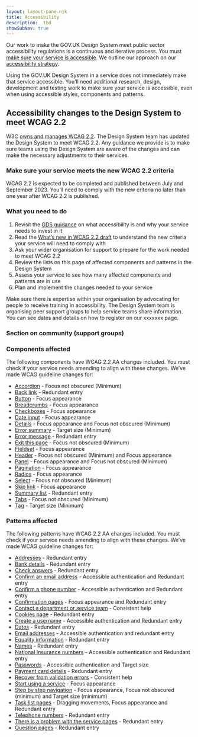 ```yaml
---
layout: layout-pane.njk
title: Accessibility
description:  tbd
showSubNav: true
---
```


Our work to make the GOV.UK Design System meet public sector accessibility regulations is a continuous and iterative process. You must [make sure your service is accessible](https://www.gov.uk/guidance/accessibility-requirements-for-public-sector-websites-and-apps). We outline our approach on our [accessibility strategy](/accessibility/accessibility-strategy/).

Using the GOV.UK Design System in a service does not immediately make that service accessible. You’ll need additional research, design, development and testing work to make sure your service is accessible, even when using accessible styles, components and patterns.

## Accessibility changes to the Design System to meet WCAG 2.2
W3C [owns and manages WCAG 2.2](https://www.w3.org/TR/WCAG22/). The Design System team has updated the Design System to meet WCAG 2.2. Any guidance we provide is to make sure teams using the Design System are aware of the changes and can make the necessary adjustments to their services.

### Make sure your service meets the new WCAG 2.2 criteria
WCAG 2.2 is expected to be completed and published between July and September 2023. You’ll need to comply with the new criteria no later than one year after WCAG 2.2 is published.

### What you need to do
1. Revisit the [GDS guidance](https://www.gov.uk/guidance/accessibility-requirements-for-public-sector-websites-and-apps) on what accessibility is and why your service needs to invest in it
2. Read the [What’s new in WCAG 2.2 draft](https://www.w3.org/WAI/standards-guidelines/wcag/new-in-22/) to understand the new criteria your service will need to comply with
3. Ask your wider organisation for support to prepare for the work needed to meet WCAG 2.2
4. Review the lists on this page of affected components and patterns in the Design System
5. Assess your service to see how many affected components and patterns are in use
6. Plan and implement the changes needed to your service

Make sure there is expertise within your organisation by advocating for people to receive training in accessibility. The Design System team is organising peer support groups to help service teams share information. You can see dates and details on how to register on our xxxxxxx page.

### Section on community (support groups)

### Components affected
The following components have WCAG 2.2 AA changes included. You must check if your service needs amending to align with these changes. We’ve made WCAG guideline changes for:

- [Accordion](/components/accordion/) - Focus not obscured (Minimum)
- [Back link](/components/back-link/) - Redundant entry
- [Button](/components/button/) - Focus appearance
- [Breadcrumbs](/components/breadcrumbs/)  - Focus appearance
- [Checkboxes](/components/checkboxes/) - Focus appearance
- [Date input](/components/date-input/) - Focus appearance
- [Details](/components/details/) - Focus appearance and Focus not obscured (Minimum)
- [Error summary](/components/error-summary/) - Target size (Minimum)
- [Error message](/components/error-message/) - Redundant entry
- [Exit this page](/components/exit-this-page/) - Focus not obscured (Minimum)
- [Fieldset](/components/fieldset/) - Focus appearance
- [Header](/components/header/) - Focus not obscured (Minimum) and Focus appearance
- [Panel](/components/panel/) - Focus appearance and Focus not obscured (Minimum)
- [Pagination](/components/pagination/) - Focus appearance
- [Radios](/components/radios/) - Focus appearance
- [Select](/components/select/) - Focus not obscured (Minimum)
- [Skip link](/components/skip-link/) - Focus appearance
- [Summary list](/components/summary-list/)  - Redundant entry
- [Tabs](/components/tabs/) - Focus not obscured (Minimum)
- [Tag](/components/tag/) - Target size (Minimum)

### Patterns affected
The following patterns have WCAG 2.2 AA changes included. You must check if your service needs amending to align with these changes. We’ve made WCAG guideline changes for:

- [Addresses](/patterns/addresses/) - Redundant entry
- [Bank details](/patterns/bank-details/) - Redundant entry
- [Check answers](/patterns/check-answers/) - Redundant entry
- [Confirm an email address](/patterns/confirm-an-email-address/) - Accessible authentication and Redundant entry
- [Confirm a phone number](/patterns/confirm-a-phone-number/)  - Accessible authentication and Redundant entry
- [Confirmation pages](/patterns/confirmation-pages/) - Focus appearance and Redundant entry
- [Contact a department or service team](/patterns/contact-a-department-or-service-team/) - Consistent help
- [Cookies page](/patterns/cookies-page/) - Redundant entry
- [Create a username](/patterns/create-a-username/) - Accessible authentication and Redundant entry
- [Dates](/patterns/dates/) - Redundant entry
- [Email addresses](/patterns/email-addresses/) - Accessible authentication and redundant entry
- [Equality information](/patterns/equality-information/) - Redundant entry
- [Names](/patterns/names/) - Redundant entry
- [National Insurance numbers](/patterns/national-insurance-numbers/) - Accessible authentication and Redundant entry
- [Passwords](/patterns/passwords/) - Accessible authentication and Target size
- [Payment card details](/patterns/payment-card-details/) - Redundant entry
- [Recover from validation errors](/patterns/validation/) - Consistent help
- [Start using a service](/patterns/start-using-a-service/) - Focus appearance
- [Step by step navigation](/patterns/step-by-step-navigation/) - Focus appearance, Focus not obscured (minimum) and Target size (minimum)
- [Task list pages](/patterns/task-list-pages/) - Dragging movements, Focus appearance and Redundant entry
- [Telephone numbers](/patterns/telephone-numbers/) - Redundant entry
- [There is a problem with the service pages](/patterns/problem-with-the-service-pages/) - Redundant entry
- [Question pages](/patterns/question-pages/) - Redundant entry
